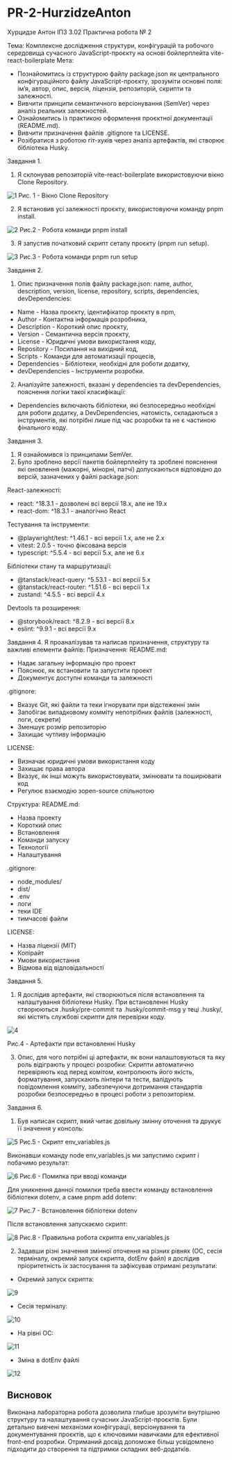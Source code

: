 # PR-2-HurzidzeAnton
Хурцидзе Антон IПЗ 3.02 Практична робота № 2

Тема: Комплексне дослідження структури, конфігурацій та робочого середовища сучасного JavaScript-проєкту на основі бойлерплейта vite-react-boilerplate
Мета:
- Познайомитись із структурою файлу package.json як центрального конфігураційного файлу JavaScript-проєкту, зрозуміти основні поля: імʼя, автор, опис, версія, ліцензія, репозиторій, скрипти та залежності.
- Вивчити принципи семантичного версіонування (SemVer) через аналіз реальних залежностей.
- Ознайомитись із практикою оформлення проєктної документації (README.md).
- Вивчити призначення файлів .gitignore та LICENSE.
- Розібратися з роботою гіт-хуків через аналіз артефактів, які створює бібліотека Husky.

Завдання 1.
1. Я склонував репозиторій vite-react-boilerplate використовуючи вiкно Clone Repository.

![1](https://github.com/GAMECHl/PR-2-HurzidzeAnton/blob/main/1.png)
Рис. 1 - Вiкно Clone Repository

2. Я встановив усі залежності проєкту, використовуючи команду pnpm install.

![2](https://github.com/GAMECHl/PR-2-HurzidzeAnton/blob/main/2.png)
Рис.2 - Робота команди pnpm install

3. Я запустив початковий скрипт сетапу проєкту (pnpm run setup).

![3](https://github.com/GAMECHl/PR-2-HurzidzeAnton/blob/main/3.png)
Рис.3 - Робота команди pnpm run setup

Завдання 2.
1. Опис призначення полів файлу package.json: name, author, description, version, license, repository, scripts, dependencies, devDependencies:
- Name - Назва проєкту, iдентифікатор проєкту в npm,
- Author - Контактна інформація розробника,
- Description - Короткий опис проєкту,
- Version - Семантична версія проєкту,
- License - Юридичні умови використання коду,
- Repository - Посилання на вихідний код,
- Scripts - Команди для автоматизації процесів,
- Dependencies - Бібліотеки, необхідні для роботи додатку,
- devDependencies - Інструменти розробки.
2. Аналізуйте залежності, вказані у dependencies та devDependencies, пояснення логіки такої класифікації:
- Dependencies включають бібліотеки, які безпосередньо необхідні для роботи додатку, а DevDependencies, натомість, складаються з інструментів, які потрібні лише під час розробки та не є частиною фінального коду.

Завдання 3.
1. Я ознайомився із принципами SemVer.
2. Було зроблено версії пакетів бойлерплейту та зробленi пояснення які оновлення (мажорні, мінорні, патчі) допускаються відповідно до версій, зазначених у файлі package.json:

React-залежності:
- react: ^18.3.1 - дозволені всі версії 18.x, але не 19.x
- react-dom: ^18.3.1 - аналогічно React


Тестування та інструменти:
- @playwright/test: ^1.46.1 - всі версії 1.x, але не 2.x
- vitest: 2.0.5 - точно фіксована версія
- typescript: ^5.5.4 - всі версії 5.x, але не 6.x


Бібліотеки стану та маршрутизації:
- @tanstack/react-query: ^5.53.1 - всі версії 5.x
- @tanstack/react-router: ^1.51.6 - всі версії 1.x
- zustand: ^4.5.5 - всі версії 4.x

Devtools та розширення:
- @storybook/react: ^8.2.9 - всі версії 8.x
- eslint: ^9.9.1 - всі версії 9.x

Завдання 4.
Я проаналізував та написав призначення, структуру та важливі елементи файлів:
Призначення:
README.md:
- Надає загальну інформацію про проект
- Пояснює, як встановити та запустити проект
- Документує доступні команди та залежності

.gitignore:
- Вказує Git, які файли та теки ігнорувати при відстеженні змін
- Запобігає випадковому комміту непотрібних файлів (залежності, логи, секрети)
- Зменшує розмір репозиторію
- Захищає чутливу інформацію

LICENSE:
- Визначає юридичні умови використання коду
- Захищає права автора
- Вказує, як інші можуть використовувати, змінювати та поширювати код
- Регулює взаємодію зopen-source спільнотою

Структура:
README.md:
- Назва проекту
- Короткий опис
- Встановлення
- Команди запуску
- Технології
- Налаштування

.gitignore:
- node_modules/
- dist/
- .env
- логи
- теки IDE
- тимчасові файли

LICENSE:
- Назва ліцензії (MIT)
- Копірайт
- Умови використання
- Відмова від відповідальності

Завдання 5.
1. Я дослідив артефакти, які створюються після встановлення та налаштування бібліотеки Husky.
При встановленні Husky створюються .husky/pre-commit та .husky/commit-msg у теці .husky/, які містять службові скрипти для перевірки коду.

![4](https://github.com/GAMECHl/PR-2-HurzidzeAnton/blob/main/4.png)

Рис.4 - Aртефакти при встановленнi Husky

3. Опиc, для чого потрібні ці артефакти, як вони налаштовуються та яку роль відіграють у процесі розробки:
Скрипти автоматично перевіряють код перед комітом, контролюють його якість, форматування, запускають лінтери та тести, валідують повідомлення комміту, забезпечуючи дотримання стандартів розробки безпосередньо в процесі роботи з репозиторієм.

Завдання 6. 
1. Був написан скрипт, який читає довільну змінну оточення та друкує її значення у консоль:

![5](https://github.com/GAMECHl/PR-2-HurzidzeAnton/blob/main/5.png)
Рис.5 - Скрипт env_variables.js

Виконавши команду node env_variables.js ми запустимо скрипт i побачимо результат:

![6](https://github.com/GAMECHl/PR-2-HurzidzeAnton/blob/main/6.png)
Рис.6 - Помилка при вводi команди

Для уникнення данної помилки треба ввести команду встановлення бiблiотеки dotenv, а саме pnpm add dotenv:

![7](https://github.com/GAMECHl/PR-2-HurzidzeAnton/blob/main/7.png)
Рис.7 - Встановлення бiблiотеки dotenv

Пiсля встановлення запускаємо скрипт:

![8](https://github.com/GAMECHl/PR-2-HurzidzeAnton/blob/main/8.png)
Рис.8 - Правильна робота скрипта env_variables.js

2. Задавши різнi значення змінної оточення на різних рівнях (ОС, сесія терміналу, окремий запуск скрипта, dotEnv файл) я дослiдив пріоритетність їх застосування та
зафіксував отримані результати:

- Окремий запуск скрипта:

![9](https://github.com/GAMECHl/PR-2-HurzidzeAnton/blob/main/9.png)

- Сесiя термiналу:

![10](https://github.com/GAMECHl/PR-2-HurzidzeAnton/blob/main/10.png)

- На рiвнi ОС:

![11](https://github.com/GAMECHl/PR-2-HurzidzeAnton/blob/main/11.png)

- Змiна в dotEnv файлi

![12](https://github.com/GAMECHl/PR-2-HurzidzeAnton/blob/main/12.png)

## Висновок

Виконана лабораторна робота дозволила глибше зрозуміти внутрішню структуру та налаштування сучасних JavaScript-проєктів. Були детально вивченi механізми конфігурації, версіонування та документування проєктів, що є ключовими навичками для ефективної front-end розробки. Отриманий досвід допоможе більш усвідомлено підходити до створення та підтримки складних веб-додатків.

